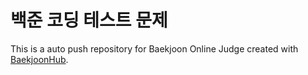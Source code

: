 # 백준 코딩 테스트 문제
This is a auto push repository for Baekjoon Online Judge created with [BaekjoonHub](https://github.com/BaekjoonHub/BaekjoonHub).
